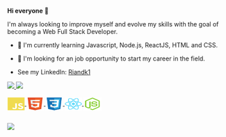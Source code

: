 **Hi everyone** 👋

I'm always looking to improve myself and evolve my skills with the goal of becoming a Web Full Stack Developer.

- 🌱 I'm currently learning Javascript, Node.js, ReactJS, HTML and CSS.
- 👀 I'm looking for an job opportunity to start my career in the field.

- See my LinkedIn: <a href="https://www.linkedin.com/in/riandk1/">Riandk1</a>

 <div>
  <a href="https://github.com/Riandk1">
  <img height="180em" src="https://github-readme-stats.vercel.app/api?username=riandk1&show_icons=true&theme=dark&include_all_commits=true&count_private=true"/>
  <img weidth="180em" src="https://github-readme-stats.vercel.app/api/top-langs/?username=riandk1&layout=compact&langs_count=6&theme=dark"/>
</div>
 <div style="display: inline_block"><br>
  <img align="center" alt="Rian-Js" height="30" width="40" src="https://raw.githubusercontent.com/devicons/devicon/master/icons/javascript/javascript-plain.svg">
  <img align="center" alt="Rian-HTML" height="30" width="40" src="https://raw.githubusercontent.com/devicons/devicon/master/icons/html5/html5-original.svg">
  <img align="center" alt="Rian-CSS" height="30" width="40" src="https://raw.githubusercontent.com/devicons/devicon/master/icons/css3/css3-original.svg">
  <img align="center" alt="Rian-React" height="30" width="40" src="https://raw.githubusercontent.com/devicons/devicon/master/icons/react/react-original.svg">
  <img align="center" alt="Rian-Node" height="30" width="40" src="https://github.com/devicons/devicon/blob/master/icons/nodejs/nodejs-original.svg">
</div>
 
 ##
 
 <div> 
  <a href="https://www.linkedin.com/in/riandk1/" target="_blank"><img src="https://img.shields.io/badge/-LinkedIn-%230077B5?style=for-the-badge&logo=linkedin&logoColor=white" target="_blank"></a> 
</div>



